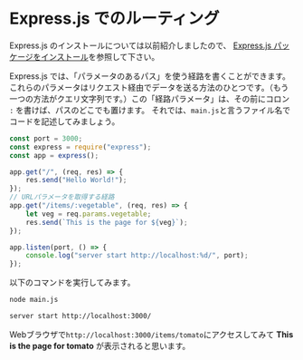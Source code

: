 # Express.js でのルーティング

Express.js のインストールについては以前紹介しましたので、
[Express.js パッケージをインストール](https://github.com/shigetaa/node_js8express)を参照して下さい。

Express.js では、「パラメータのあるパス」を使う経路を書くことができます。
これらのパラメータはリクエスト経由でデータを送る方法のひとつです。（もう一つの方法がクエリ文字列です。）この「経路パラメータ」は、その前にコロン `:` を書けば、パスのどこでも置けます。
それでは、`main.js`と言うファイル名でコードを記述してみましょう。

```javascript
const port = 3000;
const express = require("express");
const app = express();

app.get("/", (req, res) => {
	res.send("Hello World!");
});
// URLパラメータを取得する経路
app.get("/items/:vegetable", (req, res) => {
	let veg = req.params.vegetable;
	res.send(`This is the page for ${veg}`);
});

app.listen(port, () => {
	console.log("server start http://localhost:%d/", port);
});
```
以下のコマンドを実行してみます。

```bash
node main.js
```
```bash
server start http://localhost:3000/
```
Webブラウザで`http://localhost:3000/items/tomato`にアクセスしてみて **This is the page for tomato** が表示されると思います。

